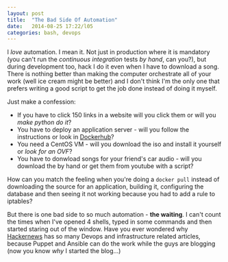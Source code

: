 ```yaml
---
layout: post
title:  "The Bad Side Of Automation"
date:   2014-08-25 17:22/l05
categories: bash, devops
---
```


I *love* automation. 
I mean it. Not just in production where it is mandatory (you can't run the *continuous integration*
tests *by hand*, can you?), but during development too, hack I do it even when I have to download a song.
There is nothing better than making the computer
orchestrate all of your work (well ice cream might be better) and I don't think
I'm the only one that prefers writing a good script
to get the job done instead of doing it myself.

Just make a confession:

* If you have to click 150 links in a website will you click them or will you *make python do it*?
* You have to deploy an application server - will you follow the instructions or look in [Dockerhub](https://hub.docker.com/)?
* You need a CentOS VM - will you download the iso and install it yourself or *look for an OVF*?
* You have to donwload songs for your friend's car audio - will you download the by hand or get them from youtube with a script?

How can you match the feeling when you're doing a `docker pull` 
instead of downloading the source for an application, building it,
configuring the database and then seeing it not working because you had to add
a rule to iptables?

But there is one bad side to so much automation - **the waiting**.
I can't count the times when I've opened 4 shells, typed in some commands and then
started staring out of the window. Have you ever wondered why [Hackernews](https://news.ycombinator.com/)
has so many Devops and infrastructure related articles, because Puppet and Ansible can do the work
while the guys are blogging (now you know *why* I started the blog...)
